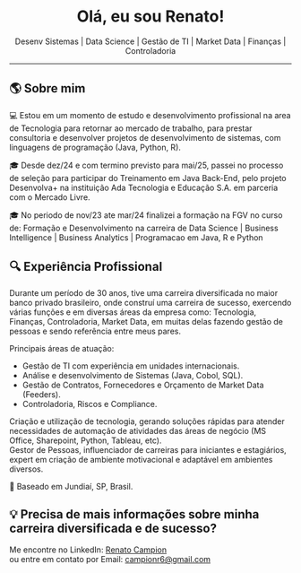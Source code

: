 <h1 align="center"> Olá, eu sou Renato!</h1>

<p align="center">
   Desenv Sistemas |  Data Science |  Gestão de TI  |  Market Data |  Finanças |  Controladoria 
</p>

---

## 🌎 Sobre mim  

💻 Estou em um momento de estudo e desenvolvimento profissional na area de Tecnologia para retornar ao mercado de trabalho, para prestar consultoria e desenvolver projetos de desenvolvimento de sistemas, com linguagens de programação (Java, Python, R).
    
🎓 Desde dez/24 e com termino previsto para mai/25, passei no processo de seleção para participar do Treinamento em Java Back-End, pelo projeto Desenvolva+ na instituição Ada Tecnologia     e Educação S.A. em parceria com o Mercado Livre. 

🎓 No periodo de nov/23 ate mar/24 finalizei a formação na FGV no curso de: Formação e Desenvolvimento na carreira de Data Science | Business Intelligence | Business Analytics |             Programacao em Java, R e Python

 ## 🔍 Experiência Profissional

Durante um período de 30 anos, tive uma carreira diversificada no maior banco privado brasileiro, onde construí uma carreira de sucesso, exercendo várias funções e em diversas áreas da empresa como: Tecnologia, Finanças, Controladoria, Market Data, em muitas delas fazendo gestão de pessoas e sendo referência entre meus pares. 

Principais áreas de atuação:
- Gestão de TI com experiência em unidades internacionais.
- Análise e desenvolvimento de Sistemas (Java, Cobol, SQL).
- Gestão de Contratos, Fornecedores e Orçamento de Market Data (Feeders).
- Controladoria, Riscos e Compliance.

Criação e utilização de tecnologia, gerando soluções rápidas para atender necessidades de automação de atividades das áreas de negócio (MS Office, Sharepoint, Python, Tableau, etc).                                                                                                                                                                 
Gestor de Pessoas, influenciador de carreiras para iniciantes e estagiários, expert em criação de ambiente motivacional e adaptável em ambientes diversos.

📍 Baseado em Jundiaí, SP, Brasil.

## 💡 Precisa de mais informações sobre minha carreira diversificada e de sucesso? 
Me encontre no LinkedIn: [Renato Campion](https://www.linkedin.com/in/renato-campion-a5059227/)   
ou entre em contato por Email: campionr6@gmail.com  





